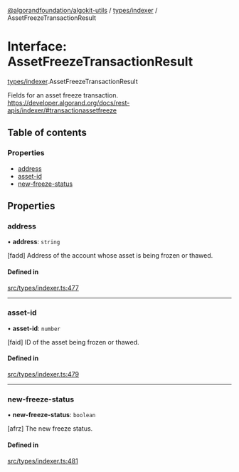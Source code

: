 [@algorandfoundation/algokit-utils](../README.md) / [types/indexer](../modules/types_indexer.md) / AssetFreezeTransactionResult

# Interface: AssetFreezeTransactionResult

[types/indexer](../modules/types_indexer.md).AssetFreezeTransactionResult

Fields for an asset freeze transaction. https://developer.algorand.org/docs/rest-apis/indexer/#transactionassetfreeze

## Table of contents

### Properties

- [address](types_indexer.AssetFreezeTransactionResult.md#address)
- [asset-id](types_indexer.AssetFreezeTransactionResult.md#asset-id)
- [new-freeze-status](types_indexer.AssetFreezeTransactionResult.md#new-freeze-status)

## Properties

### address

• **address**: `string`

[fadd] Address of the account whose asset is being frozen or thawed.

#### Defined in

[src/types/indexer.ts:477](https://github.com/algorandfoundation/algokit-utils-ts/blob/main/src/types/indexer.ts#L477)

___

### asset-id

• **asset-id**: `number`

[faid] ID of the asset being frozen or thawed.

#### Defined in

[src/types/indexer.ts:479](https://github.com/algorandfoundation/algokit-utils-ts/blob/main/src/types/indexer.ts#L479)

___

### new-freeze-status

• **new-freeze-status**: `boolean`

[afrz] The new freeze status.

#### Defined in

[src/types/indexer.ts:481](https://github.com/algorandfoundation/algokit-utils-ts/blob/main/src/types/indexer.ts#L481)
